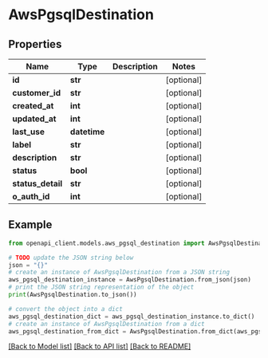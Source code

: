 # AwsPgsqlDestination


## Properties

Name | Type | Description | Notes
------------ | ------------- | ------------- | -------------
**id** | **str** |  | [optional] 
**customer_id** | **str** |  | [optional] 
**created_at** | **int** |  | [optional] 
**updated_at** | **int** |  | [optional] 
**last_use** | **datetime** |  | [optional] 
**label** | **str** |  | [optional] 
**description** | **str** |  | [optional] 
**status** | **bool** |  | [optional] 
**status_detail** | **str** |  | [optional] 
**o_auth_id** | **int** |  | [optional] 

## Example

```python
from openapi_client.models.aws_pgsql_destination import AwsPgsqlDestination

# TODO update the JSON string below
json = "{}"
# create an instance of AwsPgsqlDestination from a JSON string
aws_pgsql_destination_instance = AwsPgsqlDestination.from_json(json)
# print the JSON string representation of the object
print(AwsPgsqlDestination.to_json())

# convert the object into a dict
aws_pgsql_destination_dict = aws_pgsql_destination_instance.to_dict()
# create an instance of AwsPgsqlDestination from a dict
aws_pgsql_destination_from_dict = AwsPgsqlDestination.from_dict(aws_pgsql_destination_dict)
```
[[Back to Model list]](../README.md#documentation-for-models) [[Back to API list]](../README.md#documentation-for-api-endpoints) [[Back to README]](../README.md)


